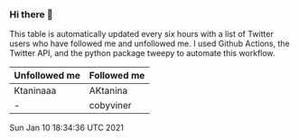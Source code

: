### Hi there 👋

This table is automatically updated every six hours with a list of Twitter users who have followed me and unfollowed me. I used Github Actions, the Twitter API, and the python package tweepy to automate this workflow.

| Unfollowed me |  Followed me |
| --- | --- |
|Ktaninaaa|AKtanina|
|-|cobyviner|
Sun Jan 10 18:34:36 UTC 2021

